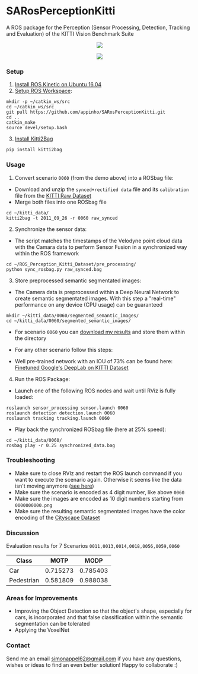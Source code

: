 SARosPerceptionKitti
=================

A ROS package for the Perception (Sensor Processing, Detection, Tracking and Evaluation) of the KITTI Vision Benchmark Suite 

<p align="center">
  <img src="./videos/semantic.gif">
</p>

<p align="center">
  <img src="./videos/rviz.gif">
</p>

### Setup

1) [Install ROS Kinetic on Ubuntu 16.04](http://wiki.ros.org/kinetic/Installation/Ubuntu)
2) [Setup ROS Workspace](http://wiki.ros.org/catkin/Tutorials/create_a_workspace):  
```
mkdir -p ~/catkin_ws/src  
cd ~/catkin_ws/src  
git pull https://github.com/appinho/SARosPerceptionKitti.git  
cd ..  
catkin_make  
source devel/setup.bash  
```

3) [Install Kitti2Bag](https://github.com/tomas789/kitti2bag)

```
pip install kitti2bag
```

### Usage

1) Convert scenario `0060` (from the demo above) into a ROSbag file:  

* Download and unzip the `synced+rectified data` file and its `calibration` file from the [KITTI Raw Dataset](http://www.cvlibs.net/datasets/kitti/raw_data.php)
* Merge both files into one ROSbag file

```
cd ~/kitti_data/
kitti2bag -t 2011_09_26 -r 0060 raw_synced
```

2) Synchronize the sensor data:  

* The script matches the timestamps of the Velodyne point cloud data with the Camara data to perform Sensor Fusion in a synchronized way within the ROS framework 
```
cd ~/ROS_Perception_Kitti_Dataset/pre_processing/
python sync_rosbag.py raw_synced.bag
```

3) Store preprocessed semantic segmentated images:  

* The Camera data is preprocessed within a Deep Neural Network to create semantic segmentated images. With this step a "real-time" performance on any device (CPU usage) can be guaranteed

```
mkdir ~/kitti_data/0060/segmented_semantic_images/
cd ~/kitti_data/0060/segmented_semantic_images/
```

* For scenario `0060` you can [download my results](https://drive.google.com/file/d/1ihGnk5x9OlzF4X-YJXFsKB8rYSLyo0YF/view?usp=sharing) and store them within the directory

* For any other scenario follow this steps:  

* Well pre-trained network with an IOU of 73% can be found here: [Finetuned Google's DeepLab on KITTI Dataset](https://github.com/hiwad-aziz/kitti_deeplab)

4) Run the ROS Package:  

* Launch one of the following ROS nodes and wait until RViz is fully loaded:  

```
roslaunch sensor_processing sensor.launch 0060
roslaunch detection detection.launch 0060
roslaunch tracking tracking.launch 0060
```

* Play back the synchronized ROSbag file (here at 25% speed):  

```
cd ~/kitti_data/0060/
rosbag play -r 0.25 synchronized_data.bag
```

### Troubleshooting

* Make sure to close RVIz and restart the ROS launch command if you want to execute the scenario again. Otherwise it seems like the data isn't moving anymore ([see here](https://github.com/appinho/SARosPerceptionKitti/issues/7))
* Make sure the scenario is encoded as 4 digit number, like above `0060`
* Make sure the images are encoded as 10 digit numbers starting from `0000000000.png`
* Make sure the resulting semantic segmentated images have the color encoding of the [Cityscape Dataset](https://www.cityscapes-dataset.com/examples/)

### Discussion

Evaluation results for 7 Scenarios `0011,0013,0014,0018,0056,0059,0060`

| Class        |  MOTP   |  MODP   |
| ------------ |:-------:|:-------:|
| Car          | 0.715273| 0.785403|
| Pedestrian   | 0.581809| 0.988038|

### Areas for Improvements

* Improving the Object Detection so that the object's shape, especially for cars, is incorporated and that false classification within the semantic segmentation can be tolerated
* Applying the VoxelNet

### Contact

Send me an email simonappel62@gmail.com if you have any questions, wishes or ideas to find an even better solution! Happy to collaborate :)

<!--
## Evaluation for 7 Scenarios 0011,0013,0014,0018,0056,0059,0060

| Class        | MOTA    | MOTP    |  MOTAL  |    MODA |    MODP |
| ------------ |:-------:|:-------:|:-------:|:-------:|:-------:|
| CAR          | 0.250970| 0.715273| 0.274552| 0.274903| 0.785403|
| PEDESTRIAN   |-0.015038| 0.581809|-0.015038|-0.015038| 0.988038|


[157, 154, 280, 306, 378, 1283, 17]
[64, 10, 10, 72, 11, 196, 0]
[39, 75, 120, 39, 33, 569, 0]

[8, 0, 1, 0, 4, 18, 18]
[3, 0, 2, 0, 0, 52, 0]
[172, 0, 63, 0, 25, 177, 46]

## Pipeline

### 1a) Sensor Fusion: Velodyne Point Cloud Processing

* [Ground extraction & Free space estimation](http://wiki.ros.org/but_velodyne_proc)

### 1b) Sensor Fusion: Raw Image Processing

* [Semantic segmentation](https://github.com/martinkersner/train-DeepLab)

### 1c) Sensor Fusion: Mapping Point Cloud and Image

### 2 Detection: DBSCAN Clustering

### 3 Tracking: UKF Tracker

-->
